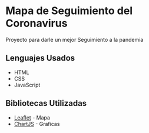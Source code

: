 # Mapa de Seguimiento del Coronavirus

Proyecto para darle un mejor Seguimiento a la pandemia

## Lenguajes Usados

* HTML
* CSS
* JavaScript

## Bibliotecas Utilizadas

* [Leaflet](https://leafletjs.com/) - Mapa
* [ChartJS](https://leafletjs.com/) - Graficas
